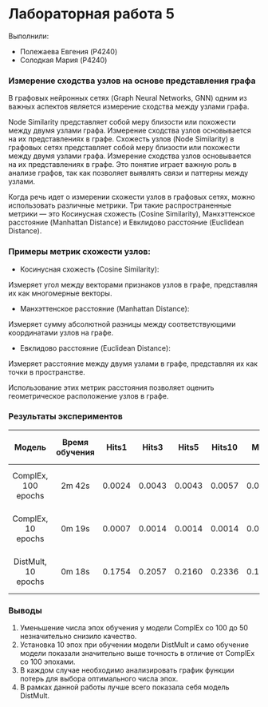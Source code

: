 # Лабораторная работа 5

Выполнили:
* Полежаева Евгения (P4240)
* Солодкая Мария (P4240)

### Измерение сходства узлов на основе представления графа
В графовых нейронных сетях (Graph Neural Networks, GNN) одним из важных аспектов является измерение сходства между узлами графа.

Node Similarity представляет собой меру близости или похожести между двумя узлами графа. Измерение сходства узлов основывается на их представлениях в графе. Схожесть узлов (Node Similarity) в графовых сетях представляет собой меру близости или похожести между двумя узлами графа. Измерение сходства узлов основывается на их представлениях в графе. Это понятие играет важную роль в анализе графов, так как позволяет выявлять связи и паттерны между узлами.

Когда речь идет о измерении схожести узлов в графовых сетях, можно использовать различные метрики. Три такие распространенные метрики — это Косинусная схожесть (Cosine Similarity), Манхэттенское расстояние (Manhattan Distance) и Евклидово расстояние (Euclidean Distance).

### Примеры метрик схожести узлов:

* Косинусная схожесть (Cosine Similarity):

Измеряет угол между векторами признаков узлов в графе, представляя их как многомерные векторы.

* Манхэттенское расстояние (Manhattan Distance):

Измеряет сумму абсолютной разницы между соответствующими координатами узлов на графе.

* Евклидово расстояние (Euclidean Distance):

Измеряет расстояние между двумя узлами в графе, представляя их как точки в пространстве.

Использование этих метрик расстояния позволяет оценить геометрическое расположение узлов в графе.

### Результаты экспериментов

|     **Модель**      | **Время обучения** | **Hits1** | **Hits3** | **Hits5** | **Hits10** | **MRR** |          **Ближайшие соседи узлы для Alphonse_J._Jackson (cosine)**           |                **Ближайшие соседи узла Dave_Krusen (cosine)**                 |
|:-------------------:|:------------------:|:---------:|:---------:|:---------:|:----------:|:-------:|:---------------------------------------------------------------:|:--------------------------------------------------------------------------:|
| ComplEx, 100 epochs |      2m 42s       |  0.0024   |  0.0043   |  0.0043   |   0.0057   | 0.0043  |   'Alphonse_J._Jackson', 'University_of_Warsaw', 'Newcastle_University', 'Vítězslav_Mooc'   | 'Dave_Krusen', 'Pieter_Nooten', 'The_West_Wing', 'Syed_Ahmed_(politician) |
| ComplEx, 10 epochs  |       0m 19s       |  0.0007   |  0.0014   |  0.0014   |   0.0014   | 0.0013  |   'Alphonse_J._Jackson', 'California_Gold_Rush_(film)', 'Edmilson_Carlos_Abel', 'Silly_Symphony'   |          'Dave_Krusen', 'Picture_This_Live', 'Anthony_Bancarel', 'Livistona'           |
|   DistMult, 10 epochs   |       0m 18s       |  0.1754   |  0.2057   |  0.2160   |   0.2336   | 0.1958  | 'Alphonse_J._Jackson', 'Thornton_F._Bell', 'Parker_Self', 'Benjamin_C._Dawkins,_Jr.' |        'Dave_Krusen', 'Oncidium_cheirophorum', 'Miwa_Yoshida', 'Owl_Studios'         |

### Выводы

1. Уменьшение числа эпох обучения у модели ComplEx со 100 до 50 незначительно снизило качество. 
2. Установка 10 эпох при обучении модели DistMult и само обучение модели показали значительно выше точность в отличие от ComplEx со 100 эпохами. 
3. В каждом случае необходимо анализировать график функции потерь для выбора оптимального числа эпох.
4. В рамках данной работы лучше всего показала себя модель DistMult.
